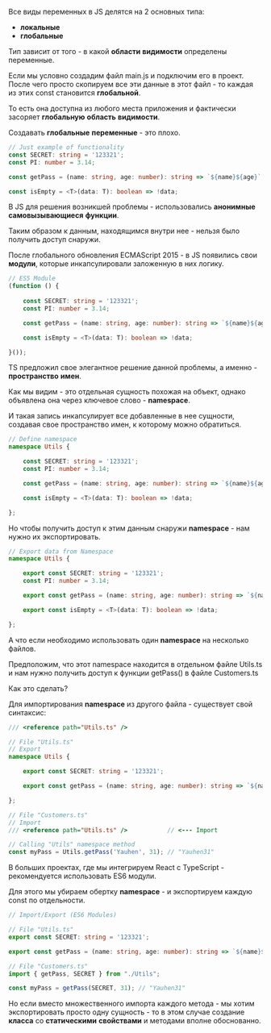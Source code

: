   

Все виды переменных в JS делятся на 2 основных типа:

- **локальные**
- **глобальные**

Тип зависит от того - в какой **области** **видимости** определены переменные.

  

Если мы условно создадим файл main.js и подключим его в проект. После чего просто скопируем все эти данные в этот файл - то каждая из этих const становится **глобальной**.

То есть она доступна из любого места приложения и фактически засоряет **глобальную** **область** **видимости**.

Создавать **глобальные** **переменные** - это плохо.

```TypeScript
// Just example of functionality
const SECRET: string = '123321';
const PI: number = 3.14;

const getPass = (name: string, age: number): string => `${name}${age}`;

const isEmpty = <T>(data: T): boolean => !data;
```

В JS для решения возникшей проблемы - использовались **анонимные** **самовызывающиеся** **функции**.

Таким образом к данным, находящимся внутри нее - нельзя было получить доступ снаружи.

После глобального обновления ECMAScript 2015 - в JS появились свои **модули**, которые инкапсулировали заложенную в них логику.

```TypeScript
// ES5 Module
(function () {
    
    const SECRET: string = '123321';
    const PI: number = 3.14;

    const getPass = (name: string, age: number): string => `${name}${age}`;

    const isEmpty = <T>(data: T): boolean => !data;

}());
```

TS предложил свое элегантное решение данной проблемы, а именно - **пространство** **имен**.

Как мы видим - это отдельная сущность похожая на объект, однако объявлена она через ключевое слово - **namespace**.

И такая запись инкапсулирует все добавленные в нее сущности, создавая свое пространство имен, к которому можно обратиться.

```TypeScript
// Define namespace
namespace Utils {

    const SECRET: string = '123321';
    const PI: number = 3.14;

    const getPass = (name: string, age: number): string => `${name}${age}`;

    const isEmpty = <T>(data: T): boolean => !data;

};
```

Но чтобы получить доступ к этим данным снаружи **namespace** - нам нужно их экспортировать.

```TypeScript
// Export data from Namespace
namespace Utils {

    export const SECRET: string = '123321';
    const PI: number = 3.14;

    export const getPass = (name: string, age: number): string => `${name}${age}`;

    export const isEmpty = <T>(data: T): boolean => !data;

};
```

А что если необходимо использовать один **namespace** на несколько файлов.

Предположим, что этот namespace находится в отдельном файле Utils.ts и нам нужно получить доступ к функции getPass() в файле Customers.ts

Как это сделать?

Для импортирования **namespace** из другого файла - существует свой синтаксис:

```TypeScript
/// <reference path="Utils.ts" />
```

```TypeScript
// File "Utils.ts"
// Export
namespace Utils {

    export const SECRET: string = '123321';

    export const getPass = (name: string, age: number): string => `${name}${age}`;

};
```

```TypeScript
// File "Customers.ts"
// Import
/// <reference path="Utils.ts" />			// <--- Import

// Calling "Utils" namespace method
const myPass = Utils.getPass('Yauhen', 31);	// "Yauhen31"
```

В больших проектах, где мы интегрируем React с TypeScript - рекомендуется использовать ES6 модули.

Для этого мы убираем обертку **namespace** - и экспортируем каждую const по отдельности.

```TypeScript
// Import/Export (ES6 Modules)

// File "Utils.ts"
export const SECRET: string = '123321';

export const getPass = (name: string, age: number): string => `${name}${age}`;

// File "Customers.ts"
import { getPass, SECRET } from "./Utils";

const myPass = getPass(SECRET, 31);	// "Yauhen31"
```

Но если вместо множественного импорта каждого метода - мы хотим экспортировать просто одну сущность - то в этом случае создание **класса** со **статическими** **свойствами** и методами вполне обоснованно.